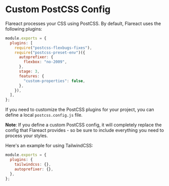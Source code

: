 # Custom PostCSS Config

Flareact processes your CSS using PostCSS. By default, Flareact uses the following plugins:

```js
module.exports = {
  plugins: [
    require("postcss-flexbugs-fixes"),
    require("postcss-preset-env")({
      autoprefixer: {
        flexbox: "no-2009",
      },
      stage: 3,
      features: {
        "custom-properties": false,
      },
    }),
  ],
};
```

If you need to customize the PostCSS plugins for your project, you can define a local `postcss.config.js` file.

**Note**: If you define a custom PostCSS config, it will completely replace the config that Flareact provides - so be sure to include everything you need to process your styles.

Here's an example for using TailwindCSS:

```js
module.exports = {
  plugins: {
    tailwindcss: {},
    autoprefixer: {},
  },
};
```
